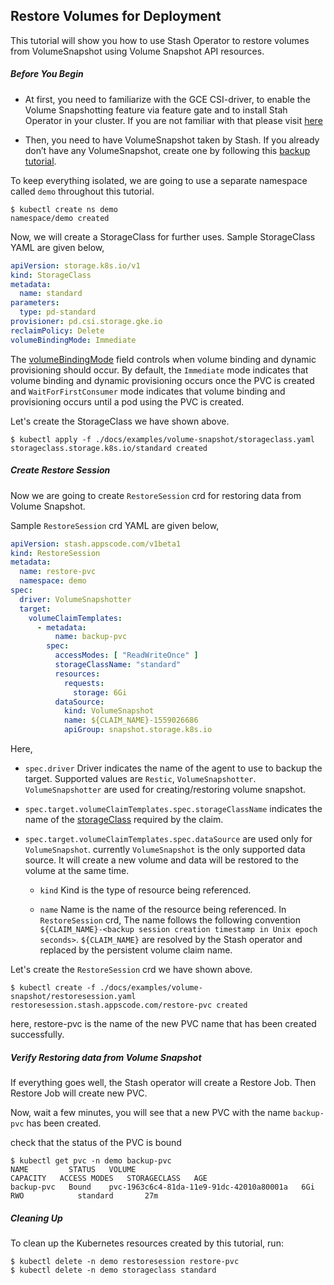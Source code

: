 ## Restore Volumes for Deployment

This tutorial will show you how to use Stash Operator to restore volumes from VolumeSnapshot using Volume Snapshot API resources.

##### Before You Begin

* At first, you need to familiarize with the GCE CSI-driver, to enable the Volume Snapshotting feature via feature gate and to install Stah Operator in your cluster. If you are not familiar with that please visit [here](docs/guides/latest/volumesnapshot/backup.md)

*  Then, you need to have VolumeSnapshot taken by Stash. If you already don’t have any VolumeSnapshot, create one by following this [backup tutorial](docs/guides/latest/volumesnapshot/deployment-backup.md).

To keep everything isolated, we are going to use a separate namespace called `demo` throughout this tutorial.

```console
$ kubectl create ns demo
namespace/demo created
```

Now, we will create a StorageClass for further uses. 
Sample StorageClass YAML are given below,

```yaml
apiVersion: storage.k8s.io/v1
kind: StorageClass
metadata:
  name: standard
parameters:
  type: pd-standard
provisioner: pd.csi.storage.gke.io
reclaimPolicy: Delete
volumeBindingMode: Immediate
```
The [volumeBindingMode](https://kubernetes.io/docs/concepts/storage/storage-classes/#volume-binding-mode) field controls when volume binding and dynamic provisioning should occur. By default, the `Immediate` mode indicates that volume binding and dynamic provisioning occurs once the PVC is created and `WaitForFirstConsumer` mode indicates that volume binding and provisioning occurs until a pod using the PVC is created.

Let's create the StorageClass we have shown above.

```console
$ kubectl apply -f ./docs/examples/volume-snapshot/storageclass.yaml
storageclass.storage.k8s.io/standard created
```

##### Create Restore Session

Now we are going to create `RestoreSession` crd for restoring data from Volume Snapshot.

Sample `RestoreSession` crd YAML are given below,

```yaml
apiVersion: stash.appscode.com/v1beta1
kind: RestoreSession
metadata:
  name: restore-pvc
  namespace: demo
spec:
  driver: VolumeSnapshotter
  target:
    volumeClaimTemplates:
      - metadata:
          name: backup-pvc
        spec:
          accessModes: [ "ReadWriteOnce" ]
          storageClassName: "standard"
          resources:
            requests:
              storage: 6Gi
          dataSource:
            kind: VolumeSnapshot
            name: ${CLAIM_NAME}-1559026686
            apiGroup: snapshot.storage.k8s.io
```
Here,

* `spec.driver` Driver indicates the name of the agent to use to backup the target. Supported values are `Restic`, `VolumeSnapshotter`. `VolumeSnapshotter` are used for creating/restoring volume snapshot.

* `spec.target.volumeClaimTemplates.spec.storageClassName` indicates the name of the [storageClass](https://kubernetes.io/docs/concepts/storage/storage-classes/) required by the claim.

* `spec.target.volumeClaimTemplates.spec.dataSource` are used only for `VolumeSnapshot`. currently `VolumeSnapshot` is the only supported data source. It will create a new volume and data will be restored to the volume at the same time.
  * `kind` Kind is the type of resource being referenced.

  * `name` Name is the name of the resource being referenced. In `RestoreSession` crd, The name follows the following convention `${CLAIM_NAME}-<backup session creation timestamp in Unix epoch seconds>`. `${CLAIM_NAME}` are resolved by the Stash operator and replaced by the persistent volume claim name.

Let's create the `RestoreSession` crd we have shown above.

```console
$ kubectl create -f ./docs/examples/volume-snapshot/restoresession.yaml
restoresession.stash.appscode.com/restore-pvc created
````
here, restore-pvc is the name of the new PVC name that has been created successfully.

##### Verify Restoring data from  Volume Snapshot

If everything goes well, the Stash operator will create a Restore Job. Then Restore Job will create new PVC.  

Now, wait a few minutes, you will see that a new PVC with the name `backup-pvc` has been created.

check that the status of the PVC is bound

```console
$ kubectl get pvc -n demo backup-pvc
NAME         STATUS   VOLUME                                     CAPACITY   ACCESS MODES   STORAGECLASS   AGE
backup-pvc   Bound    pvc-1963c6c4-81da-11e9-91dc-42010a80001a   6Gi        RWO            standard       27m
````

##### Cleaning Up

To clean up the Kubernetes resources created by this tutorial, run:

```console
$ kubectl delete -n demo restoresession restore-pvc
$ kubectl delete -n demo storageclass standard
```
